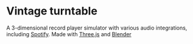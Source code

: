 # Vintage turntable

A 3-dimensional record player simulator with various audio integrations, including [Spotify](https://open.spotify.com/). Made with [Three.js](https://threejs.org/) and [Blender](https://www.blender.org/)
